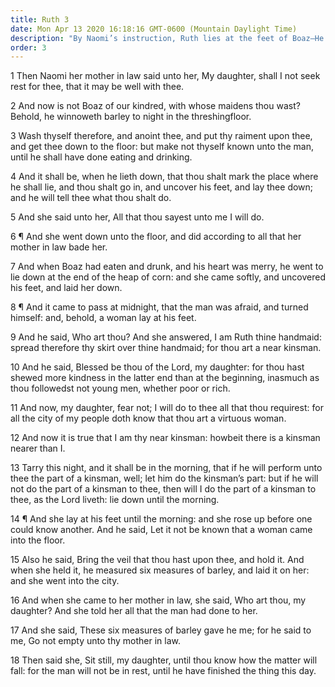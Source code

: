 ```yaml
---
title: Ruth 3
date: Mon Apr 13 2020 16:18:16 GMT-0600 (Mountain Daylight Time)
description: "By Naomi’s instruction, Ruth lies at the feet of Boaz—He promises as a relative to take her as his wife."
order: 3
---
```


1 Then Naomi her mother in law said unto her, My daughter, shall I not seek rest for thee, that it may be well with thee.

2 And now is not Boaz of our kindred, with whose maidens thou wast? Behold, he winnoweth barley to night in the threshingfloor.

3 Wash thyself therefore, and anoint thee, and put thy raiment upon thee, and get thee down to the floor: but make not thyself known unto the man, until he shall have done eating and drinking.

4 And it shall be, when he lieth down, that thou shalt mark the place where he shall lie, and thou shalt go in, and uncover his feet, and lay thee down; and he will tell thee what thou shalt do.

5 And she said unto her, All that thou sayest unto me I will do.

6 ¶ And she went down unto the floor, and did according to all that her mother in law bade her.

7 And when Boaz had eaten and drunk, and his heart was merry, he went to lie down at the end of the heap of corn: and she came softly, and uncovered his feet, and laid her down.

8 ¶ And it came to pass at midnight, that the man was afraid, and turned himself: and, behold, a woman lay at his feet.

9 And he said, Who art thou? And she answered, I am Ruth thine handmaid: spread therefore thy skirt over thine handmaid; for thou art a near kinsman.

10 And he said, Blessed be thou of the Lord, my daughter: for thou hast shewed more kindness in the latter end than at the beginning, inasmuch as thou followedst not young men, whether poor or rich.

11 And now, my daughter, fear not; I will do to thee all that thou requirest: for all the city of my people doth know that thou art a virtuous woman.

12 And now it is true that I am thy near kinsman: howbeit there is a kinsman nearer than I.

13 Tarry this night, and it shall be in the morning, that if he will perform unto thee the part of a kinsman, well; let him do the kinsman’s part: but if he will not do the part of a kinsman to thee, then will I do the part of a kinsman to thee, as the Lord liveth: lie down until the morning.

14 ¶ And she lay at his feet until the morning: and she rose up before one could know another. And he said, Let it not be known that a woman came into the floor.

15 Also he said, Bring the veil that thou hast upon thee, and hold it. And when she held it, he measured six measures of barley, and laid it on her: and she went into the city.

16 And when she came to her mother in law, she said, Who art thou, my daughter? And she told her all that the man had done to her.

17 And she said, These six measures of barley gave he me; for he said to me, Go not empty unto thy mother in law.

18 Then said she, Sit still, my daughter, until thou know how the matter will fall: for the man will not be in rest, until he have finished the thing this day.
